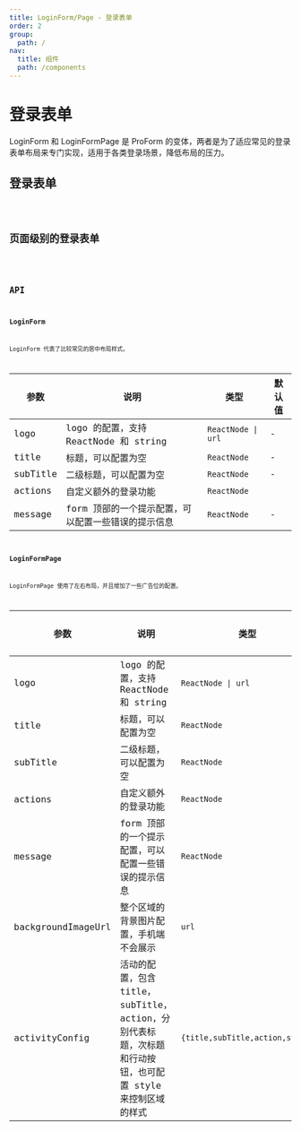 ```yaml
---
title: LoginForm/Page - 登录表单
order: 2
group:
  path: /
nav:
  title: 组件
  path: /components
---
```


# 登录表单

LoginForm 和 LoginFormPage 是 ProForm 的变体，两者是为了适应常见的登录表单布局来专门实现，适用于各类登录场景，降低布局的压力。

## 登录表单

<code src="./demos/login-form" background="#f5f5f5" height="580px" title="登录表单"/>

## 页面级别的登录表单

<code src="./demos/login-form-page.tsx" background="#f5f5f5" height="82185px" title="页面级别的表单"/>

## API

### LoginForm

LoginForm 代表了比较常见的居中布局样式。

| 参数     | 说明                                                | 类型               | 默认值 |
| -------- | --------------------------------------------------- | ------------------ | ------ |
| logo     | logo 的配置，支持 ReactNode 和 string               | `ReactNode \| url` | -      |
| title    | 标题，可以配置为空                                  | `ReactNode`        | -      |
| subTitle | 二级标题，可以配置为空                              | `ReactNode`        | -      |
| actions  | 自定义额外的登录功能                                | `ReactNode`        |
| message  | form 顶部的一个提示配置，可以配置一些错误的提示信息 | `ReactNode`        | -      |

### LoginFormPage

LoginFormPage 使用了左右布局，并且增加了一些广告位的配置。

| 参数 | 说明 | 类型 | 默认值 |
| --- | --- | --- | --- |
| logo | logo 的配置，支持 ReactNode 和 string | `ReactNode \| url` | - |
| title | 标题，可以配置为空 | `ReactNode` | - |
| subTitle | 二级标题，可以配置为空 | `ReactNode` | - |
| actions | 自定义额外的登录功能 | `ReactNode` |
| message | form 顶部的一个提示配置，可以配置一些错误的提示信息 | `ReactNode` | - |
| backgroundImageUrl | 整个区域的背景图片配置，手机端不会展示 | `url` | - |
| activityConfig | 活动的配置，包含 title，subTitle，action，分别代表标题，次标题和行动按钮，也可配置 style 来控制区域的样式 | `{title,subTitle,action,style}` | - |
